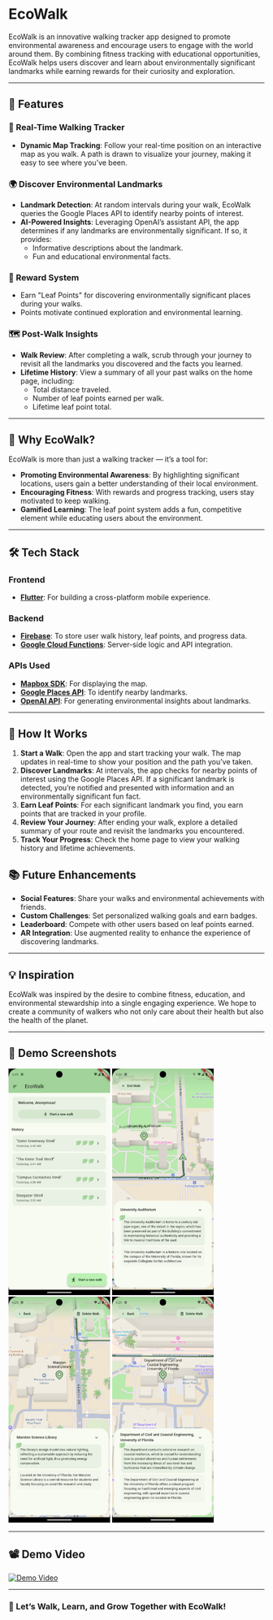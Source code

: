 # EcoWalk

EcoWalk is an innovative walking tracker app designed to promote environmental awareness and encourage users to engage with the world around them. By combining fitness tracking with educational opportunities, EcoWalk helps users discover and learn about environmentally significant landmarks while earning rewards for their curiosity and exploration.

---

## 🌱 Features

### 🚶 Real-Time Walking Tracker
- **Dynamic Map Tracking**: Follow your real-time position on an interactive map as you walk. A path is drawn to visualize your journey, making it easy to see where you’ve been.

### 🌍 Discover Environmental Landmarks
- **Landmark Detection**: At random intervals during your walk, EcoWalk queries the Google Places API to identify nearby points of interest.
- **AI-Powered Insights**: Leveraging OpenAI’s assistant API, the app determines if any landmarks are environmentally significant. If so, it provides:
  - Informative descriptions about the landmark.
  - Fun and educational environmental facts.

### 🍃 Reward System
- Earn "Leaf Points" for discovering environmentally significant places during your walks.
- Points motivate continued exploration and environmental learning.

### 🗺️ Post-Walk Insights
- **Walk Review**: After completing a walk, scrub through your journey to revisit all the landmarks you discovered and the facts you learned.
- **Lifetime History**: View a summary of all your past walks on the home page, including:
  - Total distance traveled.
  - Number of leaf points earned per walk.
  - Lifetime leaf point total.

---

## 🎯 Why EcoWalk?

EcoWalk is more than just a walking tracker — it’s a tool for:
- **Promoting Environmental Awareness**: By highlighting significant locations, users gain a better understanding of their local environment.
- **Encouraging Fitness**: With rewards and progress tracking, users stay motivated to keep walking.
- **Gamified Learning**: The leaf point system adds a fun, competitive element while educating users about the environment.

---

## 🛠️ Tech Stack

### Frontend
- [**Flutter**](https://flutter.dev/): For building a cross-platform mobile experience.

### Backend
- [**Firebase**](https://firebase.google.com/): To store user walk history, leaf points, and progress data.
- [**Google Cloud Functions**](https://cloud.google.com/functions/): Server-side logic and API integration.

### APIs Used
- [**Mapbox SDK**](https://www.mapbox.com/): For displaying the map.
- [**Google Places API**](https://developers.google.com/maps/documentation/places): To identify nearby landmarks.
- [**OpenAI API**](https://openai.com/api/): For generating environmental insights about landmarks.

---

## 🚀 How It Works

1. **Start a Walk**: Open the app and start tracking your walk. The map updates in real-time to show your position and the path you’ve taken.
2. **Discover Landmarks**: At intervals, the app checks for nearby points of interest using the Google Places API. If a significant landmark is detected, you’re notified and presented with information and an environmentally significant fun fact.
3. **Earn Leaf Points**: For each significant landmark you find, you earn points that are tracked in your profile.
4. **Review Your Journey**: After ending your walk, explore a detailed summary of your route and revisit the landmarks you encountered.
5. **Track Your Progress**: Check the home page to view your walking history and lifetime achievements.


## 📚 Future Enhancements

- **Social Features**: Share your walks and environmental achievements with friends.
- **Custom Challenges**: Set personalized walking goals and earn badges.
- **Leaderboard**: Compete with other users based on leaf points earned.
- **AR Integration**: Use augmented reality to enhance the experience of discovering landmarks.

---

## 💡 Inspiration

EcoWalk was inspired by the desire to combine fitness, education, and environmental stewardship into a single engaging experience. We hope to create a community of walkers who not only care about their health but also the health of the planet.

---

## 🎨 Demo Screenshots

<img src="images/home_page.png" alt="drawing" width="200"/>
<img src="images/during_walk.png" alt="drawing" width="200"/>
<img src="images/fun_fact_1.png" alt="drawing" width="200"/>
<img src="images/fun_fact_2.png" alt="drawing" width="200"/>

---

## 📽️ Demo Video

[![Demo Video](https://img.youtube.com/vi/LuHYYhurqic/0.jpg)](https://www.youtube.com/watch?v=LuHYYhurqic)

---

### 🌟 Let’s Walk, Learn, and Grow Together with EcoWalk!

